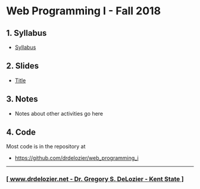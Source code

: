 # Web Programming I - Fall 2018

## 1. Syllabus

* [Syllabus](https://docs.google.com/document/d/109LWXW3fTYgfJ9faASLYCpQPLU6ZNM9NSj03yVBuDRo/edit?usp=sharing)

## 2. Slides

* [Title](url)

## 3. Notes

* Notes about other activities go here

## 4. Code

Most code is in the repository at

* <https://github.com/drdelozier/web_programming_i>

---

### [[ www.drdelozier.net - Dr. Gregory S. DeLozier - Kent State ]](http://www.drdelozier.net)
